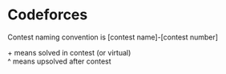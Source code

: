 # Codeforces
Contest naming convention is [contest name]-[contest number]

\+ means solved in contest (or virtual)\
^ means upsolved after contest

